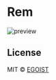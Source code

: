 # Rem

![preview](https://ooo.0o0.ooo/2016/08/26/57c062d2b1b6f.png)

## License

MIT &copy; [EGOIST](https://github.com/egoist)
